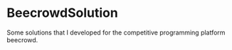 # BeecrowdSolution
Some solutions that I developed for the competitive programming platform beecrowd.
